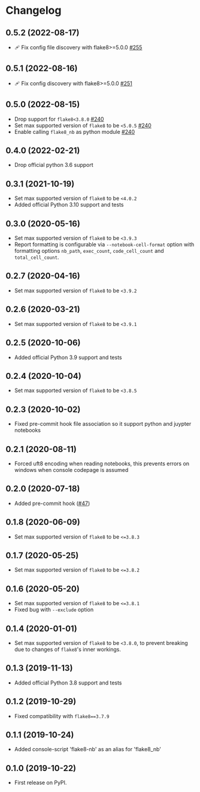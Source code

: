 # Changelog

## 0.5.2 (2022-08-17)

- 🩹 Fix config file discovery with flake8>=5.0.0 [#255](https://github.com/s-weigand/flake8-nb/pull/255)

## 0.5.1 (2022-08-16)

- 🩹 Fix config discovery with flake8>=5.0.0 [#251](https://github.com/s-weigand/flake8-nb/pull/251)

## 0.5.0 (2022-08-15)

- Drop support for `flake8<3.8.0` [#240](https://github.com/s-weigand/flake8-nb/pull/240)
- Set max supported version of `flake8` to be `<5.0.5` [#240](https://github.com/s-weigand/flake8-nb/pull/240)
- Enable calling `flake8_nb` as python module [#240](https://github.com/s-weigand/flake8-nb/pull/240)

## 0.4.0 (2022-02-21)

- Drop official python 3.6 support

## 0.3.1 (2021-10-19)

- Set max supported version of `flake8` to be `<4.0.2`
- Added official Python 3.10 support and tests

## 0.3.0 (2020-05-16)

- Set max supported version of `flake8` to be `<3.9.3`
- Report formatting is configurable via `--notebook-cell-format` option
  with formatting options `nb_path`, `exec_count`, `code_cell_count` and `total_cell_count`.

## 0.2.7 (2020-04-16)

- Set max supported version of `flake8` to be `<3.9.2`

## 0.2.6 (2020-03-21)

- Set max supported version of `flake8` to be `<3.9.1`

## 0.2.5 (2020-10-06)

- Added official Python 3.9 support and tests

## 0.2.4 (2020-10-04)

- Set max supported version of `flake8` to be `<3.8.5`

## 0.2.3 (2020-10-02)

- Fixed pre-commit hook file association so it support python and juypter notebooks

## 0.2.1 (2020-08-11)

- Forced uft8 encoding when reading notebooks,
  this prevents errors on windows when console codepage is assumed

## 0.2.0 (2020-07-18)

- Added pre-commit hook ([#47](https://github.com/s-weigand/flake8-nb/pull/47))

## 0.1.8 (2020-06-09)

- Set max supported version of `flake8` to be `<=3.8.3`

## 0.1.7 (2020-05-25)

- Set max supported version of `flake8` to be `<=3.8.2`

## 0.1.6 (2020-05-20)

- Set max supported version of `flake8` to be `<=3.8.1`
- Fixed bug with `--exclude` option

## 0.1.4 (2020-01-01)

- Set max supported version of `flake8` to be `<3.8.0`, to prevent breaking due to changes of `flake8`'s inner workings.

## 0.1.3 (2019-11-13)

- Added official Python 3.8 support and tests

## 0.1.2 (2019-10-29)

- Fixed compatibility with `flake8==3.7.9`

## 0.1.1 (2019-10-24)

- Added console-script 'flake8-nb' as an alias for 'flake8_nb'

## 0.1.0 (2019-10-22)

- First release on PyPI.

